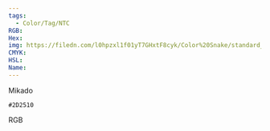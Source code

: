 ```yaml
---
tags:
  - Color/Tag/NTC
RGB:
Hex:
img: https://filedn.com/l0hpzxl1f01yT7GHxtF8cyk/Color%20Snake/standard_csv_to_svg/2D2510.svg
CMYK:
HSL:
Name:
---
```

Mikado
```palette
#2D2510
```
RGB

